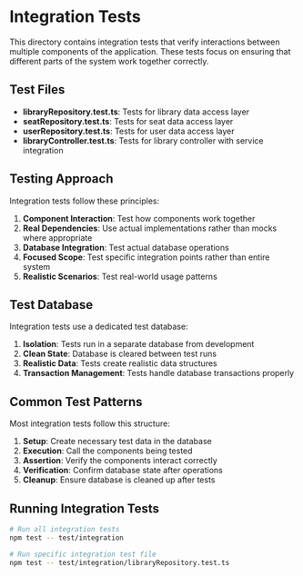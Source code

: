 # Integration Tests

This directory contains integration tests that verify interactions between multiple components of the application. These tests focus on ensuring that different parts of the system work together correctly.

## Test Files

- **libraryRepository.test.ts**: Tests for library data access layer
- **seatRepository.test.ts**: Tests for seat data access layer
- **userRepository.test.ts**: Tests for user data access layer
- **libraryController.test.ts**: Tests for library controller with service integration

## Testing Approach

Integration tests follow these principles:

1. **Component Interaction**: Test how components work together
2. **Real Dependencies**: Use actual implementations rather than mocks where appropriate
3. **Database Integration**: Test actual database operations
4. **Focused Scope**: Test specific integration points rather than entire system
5. **Realistic Scenarios**: Test real-world usage patterns

## Test Database

Integration tests use a dedicated test database:

1. **Isolation**: Tests run in a separate database from development
2. **Clean State**: Database is cleared between test runs
3. **Realistic Data**: Tests create realistic data structures
4. **Transaction Management**: Tests handle database transactions properly

## Common Test Patterns

Most integration tests follow this structure:

1. **Setup**: Create necessary test data in the database
2. **Execution**: Call the components being tested
3. **Assertion**: Verify the components interact correctly
4. **Verification**: Confirm database state after operations
5. **Cleanup**: Ensure database is cleaned up after tests

## Running Integration Tests

```bash
# Run all integration tests
npm test -- test/integration

# Run specific integration test file
npm test -- test/integration/libraryRepository.test.ts
``` 